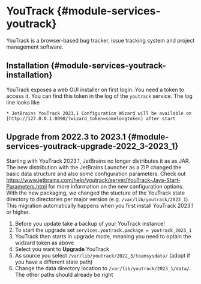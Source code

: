# YouTrack {#module-services-youtrack}

YouTrack is a browser-based bug tracker, issue tracking system and project management software.

## Installation {#module-services-youtrack-installation}

YouTrack exposes a web GUI installer on first login.
You need a token to access it.
You can find this token in the log of the `youtrack` service. The log line looks like
```
* JetBrains YouTrack 2023.1 Configuration Wizard will be available on [http://127.0.0.1:8090/?wizard_token=somelongtoken] after start
```

## Upgrade from 2022.3 to 2023.1 {#module-services-youtrack-upgrade-2022_3-2023_1}

Starting with YouTrack 2023.1, JetBrains no longer distributes it as as JAR.
The new distribution with the JetBrains Launcher as a ZIP changed the basic data structure and also some configuration parameters.
Check out https://www.jetbrains.com/help/youtrack/server/YouTrack-Java-Start-Parameters.html for more information on the new configuration options.
With the new packaging, we changed the stucture of the YouTrack state directory to directories per major version (e.g. `/var/lib/youtrack/2023_1`).
This migration automatically happens when you first install YouTrack 2023.1 or higher.

1. Before you update take a backup of your YouTrack instance!
2. To start the upgrade set `services.youtrack.package = youtrack_2023_1`
3. YouTrack then starts in upgrade mode, meaning you need to optain the widzard token as above
4. Select you want to **Upgrade** YouTrack
5. As source you select `/var/lib/youtrack/2022_3/teamsysdata/` (adopt if you have a different state path)
6. Change the data directory location to `/var/lib/youtrack/2023_1/data/`. The other paths should already be right

